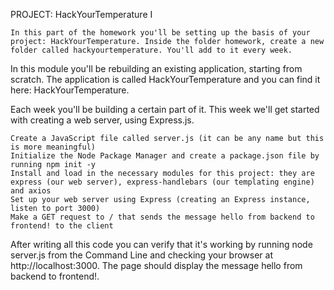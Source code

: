  PROJECT: HackYourTemperature I

    In this part of the homework you'll be setting up the basis of your project: HackYourTemperature. Inside the folder homework, create a new folder called hackyourtemperature. You'll add to it every week.

In this module you'll be rebuilding an existing application, starting from scratch. The application is called HackYourTemperature and you can find it here: HackYourTemperature.

Each week you'll be building a certain part of it. This week we'll get started with creating a web server, using Express.js.

    Create a JavaScript file called server.js (it can be any name but this is more meaningful)
    Initialize the Node Package Manager and create a package.json file by running npm init -y
    Install and load in the necessary modules for this project: they are express (our web server), express-handlebars (our templating engine) and axios
    Set up your web server using Express (creating an Express instance, listen to port 3000)
    Make a GET request to / that sends the message hello from backend to frontend! to the client

After writing all this code you can verify that it's working by running node server.js from the Command Line and checking your browser at http://localhost:3000. The page should display the message hello from backend to frontend!.
